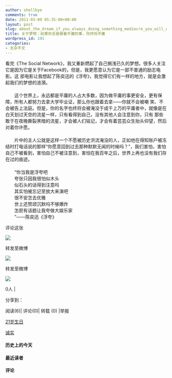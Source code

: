 ```yaml
---
author: shellbye
comments: true
date: 2011-03-09 05:35:00+00:00
layout: post
slug: about_the_dream_if_you_always_doing_something_mediocre_you_will_eventually_mediocre
title: 关于梦想：如果你总是做着平庸的事，你终将平庸
wordpress_id: 191
categories:
- 无杂不文
---
```


看完《The Social Network》，我又重新燃起了自己搁浅已久的梦想。很多人关注它是因为它是关于Facebook的，但是，我更愿意认为它是一部不普通的励志电影。这 部电影让我想起了陈奕迅的《浮夸》，我觉得它们有一样的地方，就是会激起我们的梦想的涟漪。  
　　  
　　这个世界上，永远都是平庸的人占大多数，因为做平庸的事更安全，更有保障，所有人都努力去拿大学毕业证，那么你也跟着去拿——你就不会被嘲 笑、不会被告上法庭。但是，你的名字也终将会被淹没于成千上万的平庸者中，就像是在白天划过天空的流星一样，只有看得到自己，没有其他人会注意到你，只有 那些敢于在夜晚撕裂黑暗的流星，才会被人们铭记，才会有着芸芸众生抬头仰望，然后对着你许愿。  
　　  
　　片中的主人公就是这样一个不愿被历史洪流淹没的人，正如他在得知账户被冻结时打电话说的那样“你愿意回到过去那种默默无闻的时候吗？”，我们害怕，害怕自己不被看到，害怕自己不被注意到，害怕在我百年之后，世界上再也没有我们存在过的痕迹。  
 　　  
　　“你当我是浮夸吧  
　　夸张只因我很怕似木头  
　　似石头的话得到注意吗  
　　其实怕被忘记至放大来演吧  
　　很不安怎去优雅  
　　世上还赞颂沉默吗不够爆炸  
　　怎麽有话题让我夸做大娱乐家  
　　”——陈奕迅《浮夸》 



































评论这张









![](http://b.bst.126.net/newpage/images/microblog.png?1)

转发至微博
















![](http://b.bst.126.net/newpage/images/microblog.png?1)

转发至微博













![](http://b.bst.126.net/style/common/tuijian.png)

0人 | 
	        
分享到： 






阅读(6)|
评论(0)|
转载 (0)
|举报



























[21岁生日](http://bai444854713.blog.163.com/blog/static/16331218220111203510436/)





[诚实](http://bai444854713.blog.163.com/blog/static/1633121822011677539140/)










#### 历史上的今天













#### 最近读者
















#### 评论



















